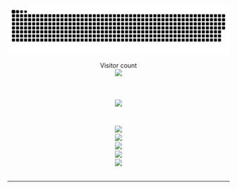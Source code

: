 
<a href=#><img src="contributions.svg"></a>

<p align="center"> 
  Visitor count<br>
  <img src="https://profile-counter.glitch.me/Joselay/count.svg" />
</p>

<h1 align="center">
    <img src="https://readme-typing-svg.herokuapp.com/?font=Righteous&size=35&center=true&vCenter=true&width=500&height=70&duration=4000&lines=Hi+There!+👋;+I'm+Smae+Tongmenglay!;" />
</h1>

<br/>
<div align="center">
  <img src="https://skillicons.dev/icons?i=react,redux,nextjs,threejs,gatsby,remix,tailwind,sass,figma,styledcomponents" /><br>
  <img src="https://skillicons.dev/icons?i=nodejs,bun,deno,express,nestjs,graphql,mongodb,firebase,supabase,mysql" /><br>
  <img src="https://skillicons.dev/icons?i=jest,docker,aws,git,github,gitlab,postman" /><br>
  <img src="https://skillicons.dev/icons?i=js,ts,cpp,cs,java,go,rust,lua,php" /><br>
  <img src="https://skillicons.dev/icons?i=vim,neovim,vscode,idea,visualstudio" /><br>
</div>
  <br/>
<hr/>
